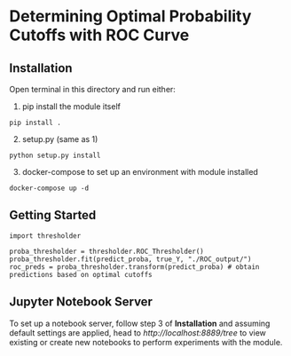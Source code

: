 # Determining Optimal Probability Cutoffs with ROC Curve
## Installation
Open terminal in this directory and run either:
1. pip install the module itself
```
pip install .
```
2. setup.py (same as 1)
```
python setup.py install
```
3. docker-compose to set up an environment with module installed
```
docker-compose up -d
```
## Getting Started
```
import thresholder

proba_thresholder = thresholder.ROC_Thresholder()
proba_thresholder.fit(predict_proba, true_Y, "./ROC_output/")
roc_preds = proba_thresholder.transform(predict_proba) # obtain predictions based on optimal cutoffs
```

## Jupyter Notebook Server
To set up a notebook server, follow step 3 of **Installation** and assuming default settings are applied, head to *http://localhost:8889/tree* to view existing or create new notebooks to perform experiments with the module.